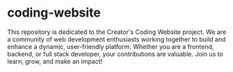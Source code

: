 # coding-website
This repository is dedicated to the Creator's Coding Website project. We are a community of web development enthusiasts working together to build and enhance a dynamic, user-friendly platform. Whether you are a frontend, backend, or full stack developer, your contributions are valuable. Join us to learn, grow, and make an impact!
